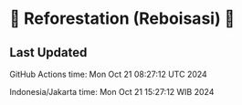 
# 🌳 Reforestation (Reboisasi) 🌲

## Last Updated

GitHub Actions time: Mon Oct 21 08:27:12 UTC 2024

Indonesia/Jakarta time: Mon Oct 21 15:27:12 WIB 2024
